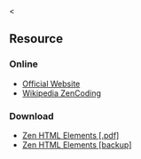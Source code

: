 &lt;

Resource
--------

### Online

-   [Official Website](http://docs.emmet.io/)
-   [Wikipedia ZenCoding](http://en.wikipedia.org/wiki/Zen_Coding)

### Download

-   [Zen HTML Elements \[.pdf\]](http://code.google.com/p/zen-coding/downloads/detail?name=ZenCodingCheatSheet.pdf)
-   [Zen HTML Elements \[backup\]](static/cs/ZenCodingCheatSheet.pdf)
